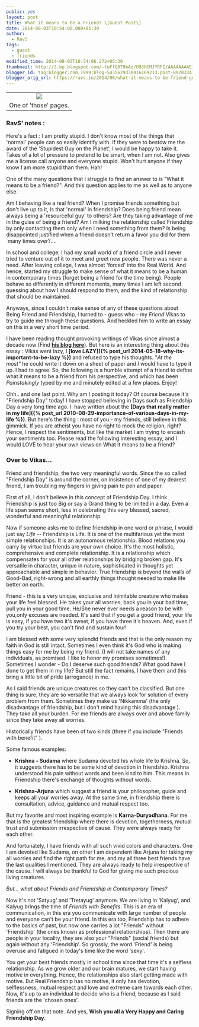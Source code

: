 ```yaml
---
public: yes
layout: post
title: What it means to be a Friend? \[Guest Post\]
date: 2014-08-03T10:54:00.000+05:30
author:
  - RavS
tags:
  - guest
  - friends
modified_time: 2014-08-03T10:54:06.272+05:30
thumbnail: http://3.bp.blogspot.com/-tuFfQ0T9bAo/U93HCMJYRFI/AAAAAAAAE-8/9APs3L6uuMo/s72-c/IMG-20140803-WA0017.jpg
blogger_id: tag:blogger.com,1999:blog-5435629330016169213.post-892033414797827046
blogger_orig_url: https://ravs.in/2014/08/what-it-means-to-be-friend-guest-post.html
---
```


<table align="center" cellpadding="0" cellspacing="0" class="tr-caption-container" style="margin-left: auto; margin-right: auto; text-align: center;"><tbody><tr><td style="text-align: center;"><img border="0" src="http://3.bp.blogspot.com/-tuFfQ0T9bAo/U93HCMJYRFI/AAAAAAAAE-8/9APs3L6uuMo/s1600/IMG-20140803-WA0017.jpg" style="margin-left: auto; margin-right: auto;"></td></tr><tr><td class="tr-caption" style="text-align: center;">One of 'those' pages.</td></tr></tbody></table>

[](http://3.bp.blogspot.com/-tuFfQ0T9bAo/U93HCMJYRFI/AAAAAAAAE-8/9APs3L6uuMo/s1600/IMG-20140803-WA0017.jpg)

[](http://3.bp.blogspot.com/-tuFfQ0T9bAo/U93HCMJYRFI/AAAAAAAAE-8/9APs3L6uuMo/s1600/IMG-20140803-WA0017.jpg)

###

### **RavS' notes :** 

Here's a fact : I am pretty stupid. I don't know most of the things that 'normal' people can so easily identify with. If they were to bestow me the award of the 'Stupidest Guy on the Planet', I would be happy to take it. Takes of a lot of pressure to pretend to be smart, when I am not. Also gives me a license call anyone and everyone stupid. Won't hurt anyone if they know I am more stupid than them. Hah!

One of the many questions that I struggle to find an answer to is "What it means to be a friend?". And this question applies to me as well as to anyone else. 

Am I behaving like a real friend? When I promise friends something but don't live up to it, is that 'normal' in friendship? Does being friend mean always being a 'resourceful guy' to others? Are they taking advantage of me in the guise of being a friend? Am I milking the relationship called Friendship by only contacting them only when I need something from them? Is being disappointed justified when a friend doesn't return a favor you did for them  many times over?....

In school and college, I had my small world of a friend circle and I never tried to venture out of it to meet and greet new people. There was never a need. After leaving college, I was almost 'forced' into the Real World. And hence, started my struggle to make sense of what it means to be a human in contemporary times (forget being a friend for the time being). People behave so differently in different moments, many times I am left second guessing about how I should respond to them, and the kind of relationship that should be maintained. 

Anyways, since I couldn't make sense of any of these questions about Being Friend and Friendship, I turned to - guess who - my _Friend_ Vikas to try to guide me through these questions. And heckled him to write an essay on this in a very short time period. 

I have been reading thought provoking writings of Vikas since almost a decade now (Find **[his blog here](http://vksingh007.blogspot.in/)**). But here is an interesting thing about this essay : Vikas went lazy, I **[love LAZY]({% post_url 2014-05-18-why-its-important-to-be-lazy %})** and refused to type his thoughts. "_At the most"_ he could write it down on a sheet of paper and I would have to type it up. I had to agree. So, the following is a humble attempt of a friend to define what it means to be a friend from his perspective; and which has been _Painstakingly_ typed by me and minutely edited at a few places. Enjoy!

Ohh.. and one last point. Why am I posting it today? Of course because it's "Friendship Day" today! I have stopped believing in Days such as Friendship Day a very long time ago. I  have written about the **[Days that really matter in my life]({% post_url 2010-08-29-importance-of-various-days-in-my-life %})**. But here's the thing : most of you - my friends, still believe in this gimmick. If you are atheist you have no right to mock the religion, right? Hence, I respect the sentiments, but like the market I am trying to encash your sentiments too. Please read the following interesting essay, and I would LOVE to hear your own views on What it means to be a friend? 

### Over to Vikas...

Friend and friendship, the two very meaningful words. Since the so called "Friendship Day" is around the corner, on insistence of one of my dearest friend, I am troubling my fingers in giving pain to pen and paper. 

First of all, I don't believe in this concept of Friendship Day. I think Friendship is just too Big or say a Grand thing to be limited in a day. Even a life span seems short, less in celebrating this very blessed, sacred, wonderful and meaningful relationship. 

Now if someone asks me to define friendship in one word or phrase, I would just say _Life_ -- Friendship is Life. It is one of the multifarious yet the most simple relationships. It is an autonomous relationship. Blood relations you carry by virtue but friends are your own choice. It's the most holistic, comprehensive and complete relationship. It is a relationship which compensates for your all other relationships by bridging broken gap. It's versatile in character, unique in nature, sophisticated in thoughts yet approachable and simple in behavior. True friendship is beyond the walls of Good-Bad, right-wrong and all earthly things thought needed to make life better on earth. 

Friend - this is a very unique, exclusive and inimitable creature who makes your life feel blessed. He takes your all worries, back you in your bad time, pull you in your good time. He/She never ever needs a reason to be with you,only excuses are needed. It's said that if you get a good friend, your life is easy, if you have two it's sweet, if you have three it's heaven. And, even if you try your best, you can't find and sustain four! 

I am blessed with some very splendid friends and that is the only reason my faith in God is still intact. Sometimes I even think it's God who is making things easy for me by being my friend. (I will not take names of any individuals, as promised. I like to honor my promises sometimes!). Sometimes I wonder - Do I deserve such good friends? What good have I done to get them in my life? But still the fact remains, I have them and this bring a little bit of pride (arrogance) in me. 

As I said friends are unique creatures so they can't be classified. But one thing is sure, they are so versatile that we always look for solution of every problem from them. Sometimes they make us 'Nikkamma' (the only disadvantage of friendship, but I don't mind having this disadvantage ). They take all your burden. For me friends are always over and above family since they take away all worries.

Historically friends have been of two kinds (three if you include "Friends with benefit" ). 

Some famous examples: 

- **Krishna - Sudama** where Sudama devoted his whole life to Krishna. So, it suggests there has to be some kind of devotion in friendship. Krishna understood his pain without words and been kind to him. This means in Friendship there's exchange of thoughts without words. 

- **Krishna-Arjuna** which suggest a friend is your philosopher, guide and keeps all your worries away. At the same time, in friendship there is consultation, advice, guidance and mutual respect too. 

But my favorite and most inspiring example is **Karna-Duryodhana**. For me that is the greatest friendship where there is devotion, togetherness, mutual trust and submission irrespective of cause. They were always ready for each other. 

And fortunately, I have friends with all such vivid colors and characters. One I am devoted like Sudama, on other I am dependent like Arjuna for taking my all worries and find the right path for me, and my all three best friends have the last qualities I mentioned. They are always ready to help irrespective of the cause. I will always be thankful to God for giving me such precious living creatures. 



_But... what about Friends and Friendship in Contemporary Times?_ 

Now it's not 'Satyug' and 'Tretayug' anymore. We are living in 'Kalyug', and Kalyug brings the time of _Friends with Benefits_. This is an era of communication, in this era you communicate with large number of people and everyone can't be your friend. In this era too, Friendship has to adhere to the basics of past, but now one carries a lot "Friends" without 'Friendship' (the ones known as professional relationships). Then there are people in your locality, they are also your "Friends" (social friends) but again without any 'Friendship'. So grossly, the word 'Friend' is being overuse and fatigued in today's time like the word 'sexy'. 

You get your best friends mostly in school time since that time it's a selfless relationship. As we grow older and our brain matures, we start having motive in everything. Hence, the relationships also start getting made with motive. But Real Friendship has no motive, it only has devotion, selflessness, mutual respect and love and extreme care towards each other. Now, it's up to an individual to decide who is a friend, because as I said friends are the 'chosen ones'. 

Signing off on that note. And yes, **Wish you all a Very Happy and Caring Friendship Day**.
